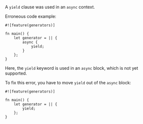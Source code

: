 A `yield` clause was used in an `async` context.

Erroneous code example:

```compile_fail,E0727,edition2018
#![feature(generators)]

fn main() {
    let generator = || {
        async {
            yield;
        }
    };
}
```

Here, the `yield` keyword is used in an `async` block,
which is not yet supported.

To fix this error, you have to move `yield` out of the `async` block:

```edition2018
#![feature(generators)]

fn main() {
    let generator = || {
        yield;
    };
}
```
